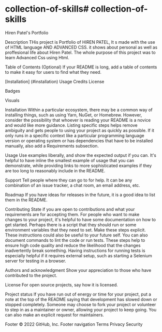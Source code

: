 # collection-of-skills# collection-of-skills
Hiren Patel's Portfolio

Description
THis project is Portfolio of HIREN PATEL, It s made with the use of HTML language AND ADVANCED CSS. it shows about personal as well as proffesional life about Hiren Patel. The whole purpose of this project was to learn Advanced Css using Html.

Table of Contents (Optional)
If your README is long, add a table of contents to make it easy for users to find what they need.

[Installation] (#installation)
Usage
Credits
License

Badges

Visuals

Installation Within a particular ecosystem, there may be a common way of installing things, such as using Yarn, NuGet, or Homebrew. However, consider the possibility that whoever is reading your README is a novice and would like more guidance. Listing specific steps helps remove ambiguity and gets people to using your project as quickly as possible. If it only runs in a specific context like a particular programming language version or operating system or has dependencies that have to be installed manually, also add a Requirements subsection.

Usage Use examples liberally, and show the expected output if you can. It's helpful to have inline the smallest example of usage that you can demonstrate, while providing links to more sophisticated examples if they are too long to reasonably include in the README.

Support Tell people where they can go to for help. It can be any combination of an issue tracker, a chat room, an email address, etc.

Roadmap If you have ideas for releases in the future, it is a good idea to list them in the README.

Contributing State if you are open to contributions and what your requirements are for accepting them. For people who want to make changes to your project, it's helpful to have some documentation on how to get started. Perhaps there is a script that they should run or some environment variables that they need to set. Make these steps explicit. These instructions could also be useful to your future self. You can also document commands to lint the code or run tests. These steps help to ensure high code quality and reduce the likelihood that the changes inadvertently break something. Having instructions for running tests is especially helpful if it requires external setup, such as starting a Selenium server for testing in a browser.

Authors and acknowledgment Show your appreciation to those who have contributed to the project.

License For open source projects, say how it is licensed.

Project status If you have run out of energy or time for your project, put a note at the top of the README saying that development has slowed down or stopped completely. Someone may choose to fork your project or volunteer to step in as a maintainer or owner, allowing your project to keep going. You can also make an explicit request for maintainers.

Footer
© 2022 GitHub, Inc.
Footer navigation
Terms
Privacy
Security
